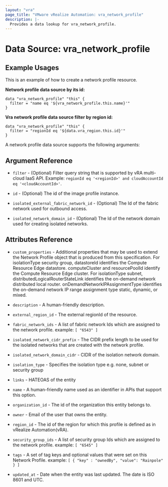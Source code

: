 ```yaml
---
layout: "vra"
page_title: "VMware vRealize Automation: vra_network_profile"
description: |-
  Provides a data lookup for vra_network_profile.
---
```


# Data Source: vra_network_profile
## Example Usages
This is an example of how to create a network profile resource.

**Network profile data source by its id:**

```hcl
data "vra_network_profile" "this" {
  filter = "name eq '${vra_network_profile.this.name}'"
}
```

**Vra network profile data source filter by region id:**

```hcl
data "vra_network_profile" "this" {
  filter = "regionId eq '${data.vra_region.this.id}'"
}
```

A network profile data source supports the following arguments:

## Argument Reference

* `filter` - (Optional) Filter query string that is supported by vRA multi-cloud IaaS API. Example: `regionId eq '<regionId>' and cloudAccountId eq '<cloudAccountId>'`.

* `id` - (Optional) The id of the image profile instance.

* `isolated_external_fabric_network_id` - (Optional) The Id of the fabric network used for outbound access.

* `isolated_network_domain_id` - (Optional) The Id of the network domain used for creating isolated networks.

## Attributes Reference

* `custom_properties` - Additional properties that may be used to extend the Network Profile object that is produced from this specification. For isolationType security group, datastoreId identifies the Compute Resource Edge datastore. computeCluster and resourcePoolId identify the Compute Resource Edge cluster. For isolationType subnet, distributedLogicalRouterStateLink identifies the on-demand network distributed local router. onDemandNetworkIPAssignmentType identifies the on-demand network IP range assignment type static, dynamic, or mixed.

* `description` - A human-friendly description.

* `external_region_id` - The external regionId of the resource.

* `fabric_network_ids` - A list of fabric network Ids which are assigned to the network profile.
                         example: `[ "6543" ]`
* `isolated_network_cidr_prefix` - The CIDR prefix length to be used for the isolated networks that are created with the network profile.

* `isolated_network_domain_cidr` - CIDR of the isolation network domain.

* `isolation_type` - Specifies the isolation type e.g. none, subnet or security group

* `links` - HATEOAS of the entity

* `name` - A human-friendly name used as an identifier in APIs that support this option.

* `organization_id` - The id of the organization this entity belongs to.

* `owner` - Email of the user that owns the entity.

* `region_id` - The id of the region for which this profile is defined as in vRealize Automation(vRA).

* `security_group_ids` - A list of security group Ids which are assigned to the network profile.
                         example: `[ "6545" ]`

* `tags` - A set of tag keys and optional values that were set on this Network Profile.
           example: `[ { "key" : "ownedBy", "value": "Rainpole" } ]`

* `updated_at` - Date when the entity was last updated. The date is ISO 8601 and UTC.
